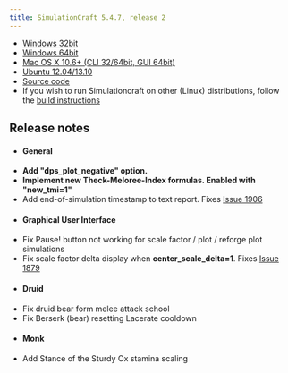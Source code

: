```yaml
---
title: SimulationCraft 5.4.7, release 2
---
```

* [Windows 32bit](/release/simc-547-2-win32.zip)
* [Windows 64bit](/release/simc-547-2-win64.zip)
* [Mac OS X 10.6+ (CLI 32/64bit, GUI 64bit)](/release/simc-547-2-osx-x86.dmg)
* [Ubuntu 12.04/13.10](https://launchpad.net/~simulationcraft/+archive/simulationcraft)
* [Source code](/release/simc-547-2-source.zip)
* If you wish to run Simulationcraft on other (Linux) distributions, follow the [build instructions](http://code.google.com/p/simulationcraft/wiki/HowToBuild)


## Release notes
* #### General
 * **Add "dps_plot_negative" option.**
 * **Implement new Theck-Meloree-Index formulas. Enabled with "new_tmi=1"**
 * Add end-of-simulation timestamp to text report. Fixes [Issue 1906](https://code.google.com/p/simulationcraft/issues/detail?id=1906)
* #### Graphical User Interface
 * Fix Pause! button not working for scale factor / plot / reforge plot simulations
 * Fix scale factor delta display when **center_scale_delta=1**. Fixes [Issue 1879](https://code.google.com/p/simulationcraft/issues/detail?id=1879)
* #### Druid
 * Fix druid bear form melee attack school
 * Fix Berserk (bear) resetting Lacerate cooldown
* #### Monk
 * Add Stance of the Sturdy Ox stamina scaling